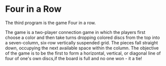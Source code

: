 Four in a Row
=

The third program is the game Four in a row.

The game is a two-player connection game in which the players first choose a color and then take turns dropping colored discs from the top into a seven-column, six-row vertically suspended grid. The pieces fall straight down, occupying the next available space within the column. The objective of the game is to be the first to form a horizontal, vertical, or diagonal line of four of one's own discs,if the board is full and no one won - it a tie!
